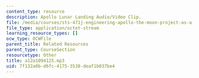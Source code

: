 ```yaml
---
content_type: resource
description: Apollo Lunar Landing Audio/Video Clip.
file: /media/courses/sts-471j-engineering-apollo-the-moon-project-as-a-complex-system-spring-2007/7f132a0bd6fc41753538deaf1b037be4_a12a1094125.mp3
file_type: application/octet-stream
learning_resource_types: []
ocw_type: OCWFile
parent_title: Related Resources
parent_type: CourseSection
resourcetype: Other
title: a12a1094125.mp3
uid: 7f132a0b-d6fc-4175-3538-deaf1b037be4
---
```

